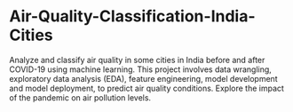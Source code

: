 # Air-Quality-Classification-India-Cities
Analyze and classify air quality in some cities in India before and after COVID-19 using machine learning. This project involves data wrangling, exploratory data analysis (EDA), feature engineering, model development and model deployment, to predict air quality conditions. Explore the impact of the pandemic on air pollution levels.
